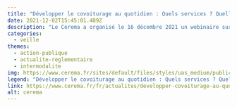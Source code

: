 ```yaml
---
title: "Développer le covoiturage au quotidien : Quels services ? Quelles infrastructures - Retour sur le webinaire Cerema"
date: 2021-12-02T15:45:01.489Z
description: "Le Cerema a organisé le 16 décembre 2021 un webinaire sur les leviers de développement du covoiturage au quotidien, dans le cadre des conférences techniques territoriales d'Auvergne-Rhône-Alpes, où plusieurs initiatives sont mises en place par les collectivités. Le replay et les présentations sont disponibles."
categories: 
  - veille
themes: 
  - action-publique
  - actualite-reglementaire
  - intermodalite
img: https://www.cerema.fr/sites/default/files/styles/uas_medium/public/media/images/2020/09/covoiturage_drome_cerema.jpeg?itok=fV0UD6GG
legend: "Développer le covoiturage au quotidien : Quels services ? Quelles infrastructures - Retour sur le webinaire Cerema"
link: https://www.cerema.fr/fr/actualites/developper-covoiturage-au-quotidien-quels-services-quelles
alt: cerema
---
```

